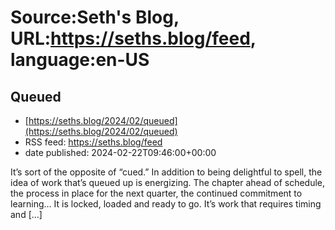 # Source:Seth's Blog, URL:https://seths.blog/feed, language:en-US

## Queued
 - [https://seths.blog/2024/02/queued](https://seths.blog/2024/02/queued)
 - RSS feed: https://seths.blog/feed
 - date published: 2024-02-22T09:46:00+00:00

It&#8217;s sort of the opposite of &#8220;cued.&#8221; In addition to being delightful to spell, the idea of work that&#8217;s queued up is energizing. The chapter ahead of schedule, the process in place for the next quarter, the continued commitment to learning&#8230; It is locked, loaded and ready to go. It&#8217;s work that requires timing and [&#8230;]

